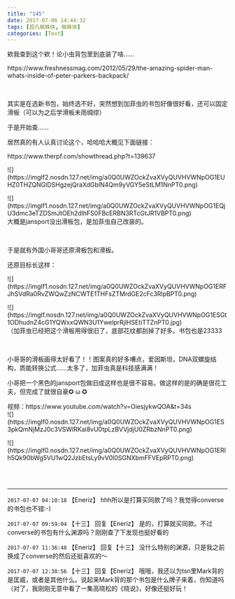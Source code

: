 ```yaml
---
title: "145"
date: 2017-07-06 14:44:32
tags: [超凡蜘蛛侠, 蜘蛛侠]
categories: [Text]
---
```


<p>欸我查到这个欸！论小虫背包里到底装了啥……</p> 
<p>https://www.freshnessmag.com/2012/05/29/the-amazing-spider-man-whats-inside-of-peter-parkers-backpack/</p> 
<p><br /></p> 
<p>其实是在选新书包，始终选不好，突然想到加菲虫的书包好像很好看，还可以固定滑板（可以为之后学滑板未雨绸缪）</p> 
<p>于是开始查……</p> 
<p>居然真的有人认真讨论这个，哈哈哈大概见下面链接：</p> 
<p>https://www.therpf.com/showthread.php?t=139637</p> 
<p>
![](https://imglf2.nosdn.127.net/img/a0Q0UWZOckZvaXVyQUVHVWNpOG1EUHZ0THZQNGlDSHgzejQraXdGblN4Qm9yVGY5eStLM1NnPT0.png)
<br /></p> 
<p>
![](https://imglf1.nosdn.127.net/img/a0Q0UWZOckZvaXVyQUVHVWNpOG1EQjU3dmc3eTZDSmJtOEh2dlhFS0FBcERBN3RTcGtJR1VBPT0.png)
<br />大概是jansport没出滑板包，是加菲虫自己改装的。</p> 
<p><br /></p> 
<p>于是就有外国小哥哥还原滑板包和滑板。</p> 
<p>还原目标长这样：</p> 
<p>
![](https://imglf1.nosdn.127.net/img/a0Q0UWZOckZvaXVyQUVHVWNpOG1ERFJhSVdRa0RvZWQwZzNCWTE1THFsZTMrdGE2cFc3RlpBPT0.png)
<br /></p> 
<p>
![](https://imglf.nosdn.127.net/img/a0Q0UWZOckZvaXVyQUVHVWNpOG1ESGt1ODhudnZ4cG1YQWxxQWN3U1YwelprRjlHSEtiTTZnPT0.jpg)
<br />（加菲虫已经把这个滑板用得很旧了，底部花纹都刮掉了好多。书包也是23333</p> 
<p><br /></p> 
<p>小哥哥的滑板画得太好看了！！图案真的好多嘈点，爱因斯坦，DNA双螺旋结构，质能转换公式……太多了，加菲虫真是科技感满满！</p> 
<p>小哥把一个黑色的jansport包做旧成这样也是很不容易。做这样的是的确是很花工夫，但完成了就很自豪✪&nbsp;ω&nbsp;✪</p> 
<p>视频：https://www.youtube.com/watch?v=OiesjykwQOA&amp;t=34s<br />
![](https://imglf0.nosdn.127.net/img/a0Q0UWZOckZvaXVyQUVHVWNpOG1ES3pkQmNjMzJ0c3VSWlRKai8vU0tpLzBVVjdjU0ZRbzNnPT0.png)
</p> 
<p>
![](https://imglf0.nosdn.127.net/img/a0Q0UWZOckZvaXVyQUVHVWNpOG1ERlh5Qk90bWg5VU1wQ2JzbEtsLy9vV0l0SGNXbmFFVEpRPT0.png)
<br /><br /></p> 
<p><br /></p>

---

`2017-07-07 04:10:18` 【Eneriz】 hhh所以是打算买同款了吗？我觉得converse的书包也不错:-)

`2017-07-07 09:59:04` 【十三】 回复【Eneriz】 是的，打算就买同款。不过converse的书包有什么渊源吗？刚刚查了下发现也挺好看的

`2017-07-07 11:36:48` 【Eneriz】 回复【十三】 没什么特别的渊源，只是我之前换成了converse的然后还挺喜欢的～

`2017-07-07 12:38:56` 【十三】 回复【Eneriz】 哦哦，我还以为tsn里Mark背的是匡威，或者是其他什么。说起来Mark背的那个书包是什么牌子来着，你知道吗（对了，我刚刚无意中看了一集高晓松的《晓说》，好像还挺好玩！

